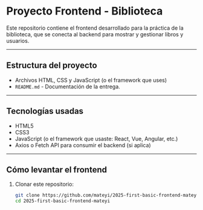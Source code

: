 # Proyecto Frontend - Biblioteca

Este repositorio contiene el frontend desarrollado para la práctica de la biblioteca, que se conecta al backend para mostrar y gestionar libros y usuarios.

---

## Estructura del proyecto

- Archivos HTML, CSS y JavaScript (o el framework que uses)
- `README.md` - Documentación de la entrega.

---

## Tecnologías usadas

- HTML5
- CSS3
- JavaScript (o el framework que usaste: React, Vue, Angular, etc.)
- Axios o Fetch API para consumir el backend (si aplica)

---

## Cómo levantar el frontend

1. Clonar este repositorio:

   ```bash
   git clone https://github.com/mateyi/2025-first-basic-frontend-mateyi.git
   cd 2025-first-basic-frontend-mateyi
